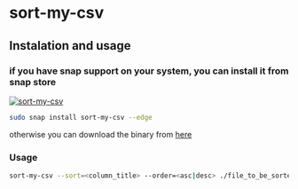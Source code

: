 # sort-my-csv

## Instalation and usage
### if you have snap support on your system, you can install it from snap store

[![sort-my-csv](https://snapcraft.io/sort-my-csv/badge.svg)](https://snapcraft.io/sort-my-csv)

```bash
sudo snap install sort-my-csv --edge
```

otherwise you can download the binary from [here](https://raw.githubusercontent.com/GabrielMessiasdaRosa/sort-my-csv/master/bin/sort-my-csv)

### Usage

```bash
sort-my-csv --sort=<column_title> --order=<asc|desc> ./file_to_be_sorted.csv ./sorted_file_output.csv
```
